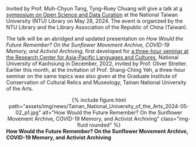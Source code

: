 Invited by Prof. Muh-Chyun Tang, Tyng-Ruey Chuang will give a talk at [a symposium on Open Science and Data Curation](https://www.lib.ntu.edu.tw/events/2024_RDMLA/) at the National Taiwan University (NTU) Library on May 28, 2024. The event is organized by the NTU Library and the Library Association of the Republic of China (Taiwan).

The talk will be an abridged and updated presentation on _How Would the Future Remember? On the Sunflower Movement Archive, COVID-19 Memory, and Activist Archiving_,  first developed for [a three-hour seminar at the Research Center for Asia-Pacific Languages and Cultures](https://www.facebook.com/photo.php?fbid=213866884346059), National University of Kaohsiung in December, 2022, invited by Prof. Oliver Streiter. Earlier this month, at the invitation of Prof. Shang-Ching Yeh, a three-hour seminar on the same topics was also given at the Graduate Institute of Conservation of Cultural Relics and Museology, Tainan National University of the Arts.

<center>
<div class="row">
    <div class="col-sm mt-3 mt-md-0">
        {% include figure.html path="assets/img/news/Tainan_National_University_of_the_Arts_2024-05-02_p1.jpg" alt="How Would the Future Remember? On the Sunflower Movement Archive, COVID-19 Memory, and Activist Archiving" class="img-fluid rounded" %}
    </div>
</div>
</center>
<div class="caption">
    <b>How Would the Future Remember? On the Sunflower Movement Archive, COVID-19 Memory, and Activist Archiving</b>
</div
